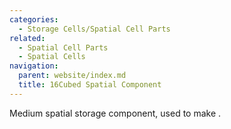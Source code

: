 ```yaml
---
categories:
  - Storage Cells/Spatial Cell Parts
related:
  - Spatial Cell Parts
  - Spatial Cells
navigation:
  parent: website/index.md
  title: 16Cubed Spatial Component
---
```


Medium spatial storage component, used to make <ItemLink
id="spatial_storage_cell_16"/>.

<RecipeFor id="spatial_cell_component_16" />
